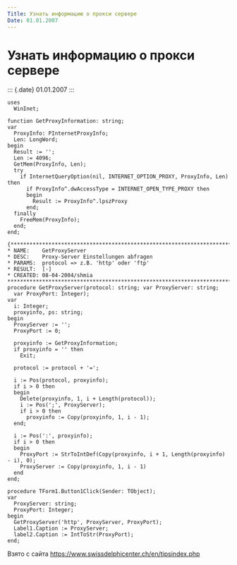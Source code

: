 ```yaml
---
Title: Узнать информацию о прокси сервере
Date: 01.01.2007
---
```



Узнать информацию о прокси сервере
==================================

::: {.date}
01.01.2007
:::

    uses
      WinInet;
     
    function GetProxyInformation: string;
    var
      ProxyInfo: PInternetProxyInfo;
      Len: LongWord;
    begin
      Result := '';
      Len := 4096;
      GetMem(ProxyInfo, Len);
      try
        if InternetQueryOption(nil, INTERNET_OPTION_PROXY, ProxyInfo, Len) then
          if ProxyInfo^.dwAccessType = INTERNET_OPEN_TYPE_PROXY then
          begin
            Result := ProxyInfo^.lpszProxy
          end;
      finally
        FreeMem(ProxyInfo);
      end;
    end;
     
    {**************************************************************************
    * NAME:    GetProxyServer
    * DESC:    Proxy-Server Einstellungen abfragen
    * PARAMS:  protocol => z.B. 'http' oder 'ftp'
    * RESULT:  [-]
    * CREATED: 08-04-2004/shmia
    *************************************************************************}
    procedure GetProxyServer(protocol: string; var ProxyServer: string;
      var ProxyPort: Integer);
    var
      i: Integer;
      proxyinfo, ps: string;
    begin
      ProxyServer := '';
      ProxyPort := 0;
     
      proxyinfo := GetProxyInformation;
      if proxyinfo = '' then
        Exit;
     
      protocol := protocol + '=';
     
      i := Pos(protocol, proxyinfo);
      if i > 0 then
      begin
        Delete(proxyinfo, 1, i + Length(protocol));
        i := Pos(';', ProxyServer);
        if i > 0 then
          proxyinfo := Copy(proxyinfo, 1, i - 1);
      end;
     
      i := Pos(':', proxyinfo);
      if i > 0 then
      begin
        ProxyPort := StrToIntDef(Copy(proxyinfo, i + 1, Length(proxyinfo) - i), 0);
        ProxyServer := Copy(proxyinfo, 1, i - 1)
      end
    end;
     
    procedure TForm1.Button1Click(Sender: TObject);
    var
      ProxyServer: string;
      ProxyPort: Integer;
    begin
      GetProxyServer('http', ProxyServer, ProxyPort);
      Label1.Caption := ProxyServer;
      label2.Caption := IntToStr(ProxyPort);
    end;

Взято с сайта <https://www.swissdelphicenter.ch/en/tipsindex.php>
